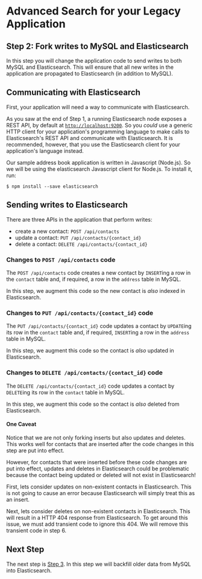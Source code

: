# Advanced Search for your Legacy Application
## Step 2: Fork writes to MySQL and Elasticsearch

In this step you will change the application code to send writes to both MySQL and Elasticsearch. This will ensure that all new writes in the application are propagated to Elasticsearch (in addition to MySQL).

## Communicating with Elasticsearch
First, your application will need a way to communicate with Elasticsearch.

As you saw at the end of Step 1, a running Elasticsearch node exposes a
REST API, by default at [`http://localhost:9200`](http://localhost:9200).
So you _could_ use a generic HTTP client for your application's programming language to make calls to Elasticsearch's REST API and communicate with Elasticsearch. It is recommended, however, that you use the Elasticsearch client for your application's language instead.

Our sample address book application is written in Javascript (Node.js). So we will be using the elasticsearch Javascript client for Node.js. To install it, run:

    $ npm install --save elasticsearch

## Sending writes to Elasticsearch
There are three APIs in the application that perform writes:
- create a new contact: `POST /api/contacts`
- update a contact: `PUT /api/contacts/{contact_id}`
- delete a contact: `DELETE /api/contacts/{contact_id}`

### Changes to `POST /api/contacts` code
The `POST /api/contacts` code creates a new contact by `INSERT`ing a row in the `contact` table and, if required, a row in the `address` table in MySQL.

In this step, we augment this code so the new contact is _also_ indexed in Elasticsearch.

### Changes to `PUT /api/contacts/{contact_id}` code
The `PUT /api/contacts/{contact_id}` code updates a contact by `UPDATE`ing its row in the `contact` table and, if required, `INSERT`ing a row in the `address` table in MySQL.

In this step, we augment this code so the contact is _also_ updated in Elasticsearch.

### Changes to `DELETE /api/contacts/{contact_id}` code
The `DELETE /api/contacts/{contact_id}` code updates a contact by `DELETE`ing its row in the `contact` table in MySQL.

In this step, we augment this code so the contact is _also_ deleted from Elasticsearch.

#### One Caveat
Notice that we are not only forking inserts but also updates and deletes. This works well for contacts that are inserted after the code changes in this step are put into effect.

However, for contacts that were inserted before these code changes are put into effect, updates and deletes in Elasticsearch could be problematic because the contact being updated or deleted will not exist in Elasticsearch!

First, lets consider updates on non-existent contacts in Elasticsearch. This is not going to cause an error because Elasticsearch will simply treat this as an insert.

Next, lets consider deletes on non-existent contacts in Elasticsearch. This will result in a HTTP 404 response from Elasticsearch. To get around this issue, we must add transient code to ignore this 404. We will remove this transient code in step 6.

## Next Step

The next step is [Step 3](../../tree/step-3-backfill). In this step we will backfill older data from MySQL into Elasticsearch.
